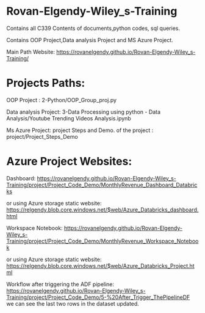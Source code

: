 # Rovan-Elgendy-Wiley_s-Training
 Contains all C339 Contents of documents,python codes, sql queries.
 
 Contains OOP Project,Data analysis Project and MS Azure Project.
 
 Main Path Website: https://rovanelgendy.github.io/Rovan-Elgendy-Wiley_s-Training/ 

# Projects Paths:
  OOP Project : 2-Python/OOP_Group_proj.py
  
  Data analysis Project: 3-Data Processing using python - Data Analysis/Youtube Trending Videos Analysis.ipynb
  
  Ms Azure Project: project
    Steps and Demo. of the project : project/Project_Steps_Demo
  
# Azure Project Websites:

Dashboard: https://rovanelgendy.github.io/Rovan-Elgendy-Wiley_s-Training/project/Project_Code_Demo/MonthlyRevenue_Dashboard_Databricks 

   or using Azure storage static website: https://relgendy.blob.core.windows.net/$web/Azure_Databricks_dashboard.html

Workspace Notebook: https://rovanelgendy.github.io/Rovan-Elgendy-Wiley_s-Training/project/Project_Code_Demo/MonthlyRevenue_Workspace_Notebook

   or using Azure storage static website: https://relgendy.blob.core.windows.net/$web/Azure_Databricks_Project.html

Workflow after triggering the ADF pipeline: https://rovanelgendy.github.io/Rovan-Elgendy-Wiley_s-Training/project/Project_Code_Demo/5-%20After_Trigger_ThePipelineDF 
  we can see the last two rows in the dataset updated.
